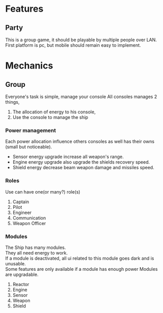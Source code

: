 # Features

## Party

This is a group game, it should be playable by multiple people over LAN.
First platform is pc, but mobile should remain easy to implement.


# Mechanics

## Group
Everyone's task is simple, manage your console
All consoles manages 2 things, 
1. The allocation of energy to his console,
1. Use the console to manage the ship

### Power management
Each power allocation influence others consoles as well has their owns (small but noticeable).  
* Sensor energy upgrade increase all weapon's range.
* Engine energy upgrade also upgrade the shields recovery speed.
* Shield energy decrease beam weapon damage and missiles speed.

### Roles
Use can have one(or many?) role(s) 
1. Captain
1. Pilot  
1. Engineer
1. Communication
1. Weapon Officer

### Modules
The Ship has many modules.  
They all need energy to work.  
If a module is deactivated, all ui related to this module goes dark and is unusable.  
Some features are only available if a module has enough power
Modules are upgradable.
1. Reactor
1. Engine
1. Sensor
1. Weapon
1. Shield
  
   




 


